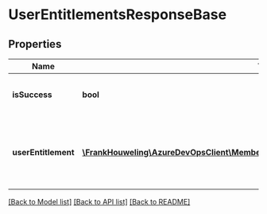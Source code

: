 # UserEntitlementsResponseBase

## Properties
Name | Type | Description | Notes
------------ | ------------- | ------------- | -------------
**isSuccess** | **bool** | True if all operations were successful. | [optional] 
**userEntitlement** | [**\FrankHouweling\AzureDevOpsClient\MemberEntitlementManagement\Model\UserEntitlement**](UserEntitlement.md) | Result of the user entitlement after the operations have been applied. | [optional] 

[[Back to Model list]](../README.md#documentation-for-models) [[Back to API list]](../README.md#documentation-for-api-endpoints) [[Back to README]](../README.md)


